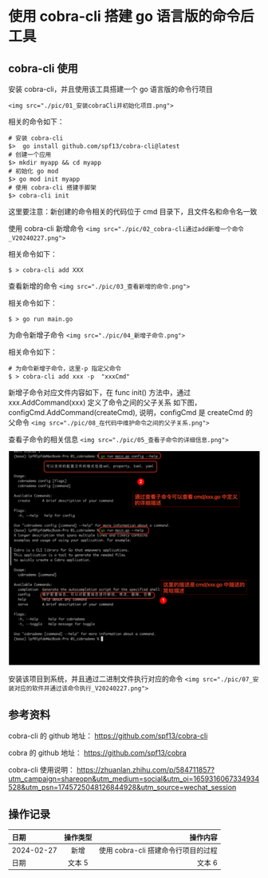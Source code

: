 # 使用 cobra-cli 搭建 go 语言版的命令后工具

## cobra-cli 使用

安装 cobra-cli，并且使用该工具搭建一个 go 语言版的命令行项目

`<img src="./pic/01_安装cobraCli并初始化项目.png">`


相关的命令如下：

```shell
# 安装 cobra-cli
$>  go install github.com/spf13/cobra-cli@latest
# 创建一个应用
$> mkdir myapp && cd myapp
# 初始化 go mod
$> go mod init myapp
# 使用 cobra-cli 搭建手脚架
$> cobra-cli init
```

这里要注意：新创建的命令相关的代码位于 cmd 目录下，且文件名和命令名一致

使用 cobra-cli 新增命令
`<img src="./pic/02_cobra-cli通过add新增一个命令_V20240227.png">`

相关命令如下：

```shell
$ > cobra-cli add XXX
```

查看新增的命令
`<img src="./pic/03_查看新增的命令.png">`

相关命令如下：

```shell
$ > go run main.go
```

为命令新增子命令
`<img src="./pic/04_新增子命令.png">`

相关命令如下：

```shell
# 为命令新增子命令，这里-p 指定父命令
$ > cobra-cli add xxx -p  "xxxCmd"
```

新增子命令对应文件内容如下，在 func init() 方法中，通过 xxx.AddCommand(xxx) 定义了命令之间的父子关系
如下图， configCmd.AddCommand(createCmd), 说明，configCmd 是 createCmd 的父命令
`<img src="./pic/08_在代码中维护命令之间的父子关系.png">`

查看子命令的相关信息
`<img src="./pic/05_查看子命令的详细信息.png">`

<img src="./pic/06_查看命令的详细描述和简短描述.png">

安装该项目到系统，并且通过二进制文件执行对应的命令
`<img src="./pic/07_安装对应的软件并通过该命令执行_V20240227.png">`

## 参考资料

cobra-cli 的 github 地址： https://github.com/spf13/cobra-cli

cobra 的 github 地址： https://github.com/spf13/cobra

cobra-cli 使用说明： https://zhuanlan.zhihu.com/p/584711857?utm_campaign=shareopn&utm_medium=social&utm_oi=1659316067334934528&utm_psn=1745725048126844928&utm_source=wechat_session

## 操作记录

| 日期       | 操作类型 |                            操作内容 |
| :--------- | :------: | ----------------------------------: |
| 2024-02-27 |   新增   | 使用 cobra-cli 搭建命令行项目的过程 |
| 日期       |  文本 5  |                              文本 6 |
